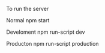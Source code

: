To run the server

Normal 
 npm start

Develoment
 npm run-script dev

Producton
 npm run-script production